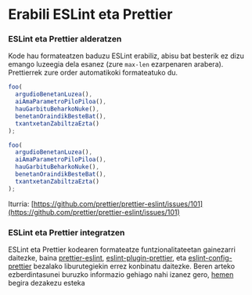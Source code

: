 # Erabili ESLint eta Prettier

### ESLint eta Prettier alderatzen

Kode hau formateatzen baduzu ESLint erabiliz, abisu bat besterik ez dizu emango luzeegia dela esanez (zure `max-len` ezarpenaren arabera). Prettierrek zure order automatikoki formateatuko du.

```javascript
foo(
  argudioBenetanLuzea(),
  aiAmaParametroPiloPiloa(),
  hauGarbituBeharkoNuke(),
  benetanOraindikBesteBat(),
  txantxetanZabiltzaEzta()
);
```

```javascript
foo(
  argudioBenetanLuzea(),
  aiAmaParametroPiloPiloa(),
  hauGarbituBeharkoNuke(),
  benetanOraindikBesteBat(),
  txantxetanZabiltzaEzta()
);
```

Iturria: [https://github.com/prettier/prettier-eslint/issues/101](https://github.com/prettier/prettier-eslint/issues/101)

### ESLint eta Prettier integratzen

ESLint eta Prettier kodearen formateatze funtzionalitateetan gainezarri daitezke, baina [prettier-eslint](https://github.com/prettier/prettier-eslint), [eslint-plugin-prettier](https://github.com/prettier/eslint-plugin-prettier), eta [eslint-config-prettier](https://github.com/prettier/eslint-config-prettier) bezalako liburutegiekin errez konbinatu daitezke. Beren arteko ezberdintasunei buruzko informazio gehiago nahi izanez gero, [hemen](https://stackoverflow.com/questions/44690308/whats-the-difference-between-prettier-eslint-eslint-plugin-prettier-and-eslint) begira dezakezu esteka
